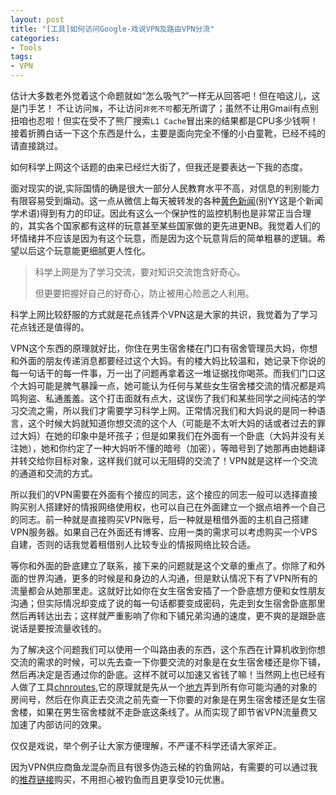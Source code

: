```yaml
---
layout: post
title: "[工具]如何访问Google-戏说VPN及路由VPN分流"
categories:
- Tools
tags:
- VPN
---
```

估计大多数老外觉着这个命题就如“怎么吸气?”一样无从回答吧！但在咱这儿，这是门手艺！
不让访问`推`，不让访问`非死不可`都无所谓了；虽然不让用Gmail有点别扭咱也忍啦！但实在受不了熊厂搜索`L1 Cache`冒出来的结果都是CPU多少钱啊！接着折腾白话一下这个东西是什么，主要是面向完全不懂的小白童靴，已经不纯的请直接跳过。



如何科学上网这个话题的由来已经烂大街了，但我还是要表达一下我的态度。

面对现实的说,实际国情的确是很大一部分人民教育水平不高，对信息的判别能力有限容易受到煽动。这一点从微信上每天被转发的各种[黄色新闻](https://zh.wikipedia.org/wiki/%E9%BB%84%E8%89%B2%E6%96%B0%E9%97%BB)(别YY这是个新闻学术语)得到有力的印证。因此有这么一个保护性的监控机制也是非常正当合理的，其实各个国家都有这样的玩意甚至某些国家做的更先进更NB。我觉着人们的坏情绪并不应该是因为有这个玩意，而是因为这个玩意背后的简单粗暴的逻辑。希望以后这个玩意能更细腻更人性化。

>科学上网是为了学习交流，要对知识交流饱含好奇心。
>
>但更要把握好自己的好奇心，防止被用心险恶之人利用。

科学上网比较舒服的方式就是花点钱弄个VPN这是大家的共识，我觉着为了学习花点钱还是值得的。

VPN这个东西的原理就好比，你住在男生宿舍楼在门口有宿舍管理员大妈，你想和外面的朋友传递消息都要经过这个大妈。有的楼大妈比较温和，她记录下你说的每一句话干的每一件事，万一出了问题再拿着这一堆证据找你喝茶。而我们门口这个大妈可能是脾气暴躁一点，她可能认为任何与某些女生宿舍楼交流的情况都是鸡鸣狗盗、私通羞羞。这个打击面就有点大，这误伤了我们和某些同学之间纯洁的学习交流之需，所以我们才需要学习科学上网。正常情况我们和大妈说的是同一种语言，这个时候大妈就知道你想交流的这个人（可能是不太听大妈的话或者过去的罪过大妈）在她的印象中是坏孩子；但是如果我们在外面有一个卧底（大妈并没有关注她），她和你约定了一种大妈听不懂的暗号（加密），等暗号到了她那再由她翻译并转交给你目标对象，这样我们就可以无阻碍的交流了！VPN就是这样一个交流的通道和交流的方式。

所以我们的VPN需要在外面有个接应的同志，这个接应的同志一般可以选择直接购买别人搭建好的情报网络使用权，也可以自己在外面建立一个据点培养一个自己的同志。前一种就是直接购买VPN账号，后一种就是租借外面的主机自己搭建VPN服务器。如果自己在外面还有博客、应用一类的需求可以考虑购买一个VPS自建，否则的话我觉着租借别人比较专业的情报网络比较合适。

等你和外面的卧底建立了联系，接下来的问题就是这个文章的重点了。你除了和外面的世界沟通，更多的时候是和身边的人沟通，但是默认情况下有了VPN所有的流量都会从她那里走。这就好比如你在女生宿舍安插了一个卧底想方便和女性朋友沟通；但实际情况却变成了说的每一句话都要变成密码，先走到女生宿舍卧底那里然后再转达出去；这样就严重影响了你和下铺兄弟沟通的速度，更不爽的是跟卧底说话是要按流量收钱的。

为了解决这个问题我们可以使用一个叫路由表的东西，这个东西在计算机收到你想交流的需求的时候，可以先去查一下你要交流的对象是在女生宿舍楼还是你下铺，然后再决定是否通过你的卧底。这样不就可以加速又省钱了嘛！当然网上也已经有人做了工具[chnroutes](https://github.com/fivesheep/chnroutes),它的原理就是先从一个[地方]( http://ftp.apnic.net/apnic/stats/apnic/delegated-apnic-latest)弄到所有你可能沟通的对象的房间号，然后在你真正去交流之前先查一下你要的对象是在男生宿舍楼还是女生宿舍楼，如果在男生宿舍楼就不走卧底这条线了。从而实现了即节省VPN流量费又加速了内部访问的效果。

仅仅是戏说，举个例子让大家方便理解，不严谨不科学还请大家斧正。

因为VPN供应商鱼龙混杂而且有很多伪造云梯的钓鱼网站，有需要的可以通过我的[推荐链接](http://beatfw.com/?r=ed568f793c226f26)购买，不用担心被钓鱼而且更享受10元优惠。
